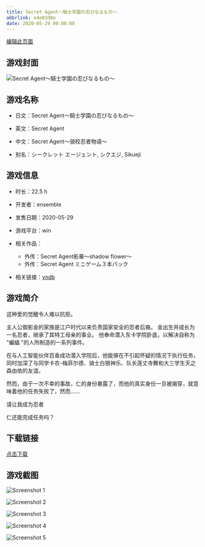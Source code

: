```yaml
---
title: Secret Agent～騎士学園の忍びなるもの～
abbrlink: e4e83d8e
date: 2020-05-29 00:00:00
---
```

[编辑此页面](https://github.com/ACG-3/ADV3-source/blob/main/source/_posts/Secret%20Agent%EF%BD%9E%E9%A8%8E%E5%A3%AB%E5%AD%A6%E5%9C%92%E3%81%AE%E5%BF%8D%E3%81%B3%E3%81%AA%E3%82%8B%E3%82%82%E3%81%AE%EF%BD%9E.md)

## 游戏封面

![Secret Agent～騎士学園の忍びなるもの～](https://pan.timero.xyz/d/onedrive/img_lib_001/Secret%20Agent%EF%BD%9E%E9%A8%8E%E5%A3%AB%E5%AD%A6%E5%9C%92%E3%81%AE%E5%BF%8D%E3%81%B3%E3%81%AA%E3%82%8B%E3%82%82%E3%81%AE%EF%BD%9E_cover.avif)


## 游戏名称

- 日文：Secret Agent～騎士学園の忍びなるもの～
- 英文：Secret Agent
- 中文：Secret Agent～骑校忍者物语～

- 别名：シークレット エージェント, シクエジ, Sikueji


## 游戏信息

- 时长：22.5 h
- 开发者：ensemble
- 发售日期：2020-05-29
- 游戏平台：win
- 相关作品：
   - 外传：Secret Agent影華～shadow flower～
   - 外传：Secret Agent ミニゲーム３本パック

- 相关链接：[vndb](https://vndb.org/v27227)


## 游戏简介

这种爱的觉醒令人难以抗拒。

主人公御影金的家族是江户时代以来负责国家安全的忍者后裔。
金出生并成长为一名忍者，继承了其特工母亲的事业。
他奉命潜入东卡学院卧底，以解决自称为 "蝙蝠 "的人所制造的一系列事件。

在与人工智能伙伴百香成功潜入学院后，他能够在不引起怀疑的情况下执行任务，同时加深了与同学卡农-梅菲尔德、骑士白银神乐、队长莲丈寺舞和大三学生天之森由依的友谊。

然而，由于一次不幸的事故，仁的身份暴露了，而他的真实身份一旦被揭穿，就意味着他的任务失败了，然而......

请让我成为忍者

仁还能完成任务吗？




## 下载链接

[点击下载](https://pan.timero.xyz/onedrive/adv_lib_001/Secret%20Agent%EF%BD%9E%E9%A8%8E%E5%A3%AB%E5%AD%A6%E5%9C%92%E3%81%AE%E5%BF%8D%E3%81%B3%E3%81%AA%E3%82%8B%E3%82%82%E3%81%AE%EF%BD%9E)


## 游戏截图


![Screenshot 1](https://pan.timero.xyz/d/onedrive/img_lib_001/Secret%20Agent%EF%BD%9E%E9%A8%8E%E5%A3%AB%E5%AD%A6%E5%9C%92%E3%81%AE%E5%BF%8D%E3%81%B3%E3%81%AA%E3%82%8B%E3%82%82%E3%81%AE%EF%BD%9E_Screenshot_1.avif)

![Screenshot 2](https://pan.timero.xyz/d/onedrive/img_lib_001/Secret%20Agent%EF%BD%9E%E9%A8%8E%E5%A3%AB%E5%AD%A6%E5%9C%92%E3%81%AE%E5%BF%8D%E3%81%B3%E3%81%AA%E3%82%8B%E3%82%82%E3%81%AE%EF%BD%9E_Screenshot_2.avif)

![Screenshot 3](https://pan.timero.xyz/d/onedrive/img_lib_001/Secret%20Agent%EF%BD%9E%E9%A8%8E%E5%A3%AB%E5%AD%A6%E5%9C%92%E3%81%AE%E5%BF%8D%E3%81%B3%E3%81%AA%E3%82%8B%E3%82%82%E3%81%AE%EF%BD%9E_Screenshot_3.avif)

![Screenshot 4](https://pan.timero.xyz/d/onedrive/img_lib_001/Secret%20Agent%EF%BD%9E%E9%A8%8E%E5%A3%AB%E5%AD%A6%E5%9C%92%E3%81%AE%E5%BF%8D%E3%81%B3%E3%81%AA%E3%82%8B%E3%82%82%E3%81%AE%EF%BD%9E_Screenshot_4.avif)

![Screenshot 5](https://pan.timero.xyz/d/onedrive/img_lib_001/Secret%20Agent%EF%BD%9E%E9%A8%8E%E5%A3%AB%E5%AD%A6%E5%9C%92%E3%81%AE%E5%BF%8D%E3%81%B3%E3%81%AA%E3%82%8B%E3%82%82%E3%81%AE%EF%BD%9E_Screenshot_5.avif)

